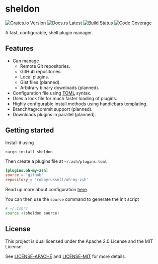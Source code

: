 # sheldon

[![Crates.io Version](https://img.shields.io/crates/v/sheldon.svg?style=flat-square)][crates]
[![Docs.rs Latest](https://img.shields.io/badge/docs.rs-latest-brightgreen.svg?style=flat-square&color=blue)][docs]
[![Build Status](https://img.shields.io/travis/rossmacarthur/sheldon/master.svg?style=flat-square)][travis]
[![Code Coverage](https://img.shields.io/codecov/c/github/rossmacarthur/sheldon/master.svg?style=flat-square)][codecov]

A fast, configurable, shell plugin manager.

## Features

- Can manage
  - Remote Git repositories.
  - GitHub repositories.
  - Local plugins.
  - Gist files (planned).
  - Arbitrary binary downloads (planned).
- Configuration file using [TOML] syntax.
- Uses a lock file for much faster loading of plugins.
- Highly configurable install methods using handlebars templating.
- Branch/tag/commit support (planned).
- Downloads plugins in parallel (planned).

## Getting started

Install it using

```
cargo install sheldon
```

Then create a plugins file at `~/.zsh/plugins.toml`

```toml
[plugins.oh-my-zsh]
source = 'github'
repository = 'robbyrussell/oh-my-zsh'
```

Read up more about configuration [here][configuration].

You can then use the `source` command to generate the init script

```bash
# ~/.zshrc
source <(sheldon source)
```

## License

This project is dual licensed under the Apache 2.0 License and the MIT License.

See [LICENSE-APACHE](LICENSE-APACHE) and [LICENSE-MIT](LICENSE-MIT) for more
details.

[crates]: https://crates.io/crates/sheldon
[travis]: https://travis-ci.org/rossmacarthur/sheldon
[codecov]: https://codecov.io/gh/rossmacarthur/sheldon
[docs]: https://docs.rs/sheldon
[configuration]: docs/Configuration.md
[TOML]: https://github.com/toml-lang/toml
